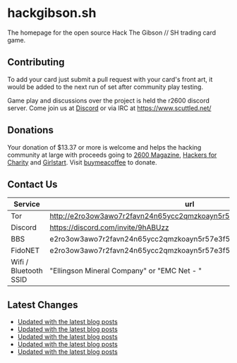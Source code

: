 # hackgibson.sh
The homepage for the open source Hack The Gibson // SH trading card game.


## Contributing

To add your card just submit a pull request with your card's front art, it would be added to the next run of set after community play testing.

Game play and discussions over the project is held the r2600 discord server. Come join us at [Discord](https://discord.com/invite/9hABUzz) or via IRC at https://www.scuttled.net/


## Donations

Your donation of $13.37 or more is welcome and helps the hacking community at large with proceeds going to [2600 Magazine](https://2600.com/), [Hackers for Charity](https://hackersforcharity.org) and [Girlstart](https://girlstart.org).  Visit [buymeacoffee](https://www.buymeacoffee.com/hackgibson.sh) to donate.


## Contact Us

Service | url
-|-
Tor | http://e2ro3ow3awo7r2favn24n65ycc2qmzkoayn5r57e3f56nvjwdcgg32ad.onion
Discord | https://discord.com/invite/9hABUzz
BBS | e2ro3ow3awo7r2favn24n65ycc2qmzkoayn5r57e3f56nvjwdcgg32ad.onion:23
FidoNET | e2ro3ow3awo7r2favn24n65ycc2qmzkoayn5r57e3f56nvjwdcgg32ad.onion:24554
Wifi / Bluetooth SSID | "Ellingson Mineral Company" or "EMC Net - <fidonet address>"

## Latest Changes
<!-- BLOG-POST-LIST:START -->
- [Updated with the latest blog posts](https://github.com/DFW2600/hackgibson.sh/commit/97e166462aefceb361d612da9d64ba1eaaf66cb6)
- [Updated with the latest blog posts](https://github.com/DFW2600/hackgibson.sh/commit/5f7f7eb197f3d4fa4a069867e8820fe490bba9ba)
- [Updated with the latest blog posts](https://github.com/DFW2600/hackgibson.sh/commit/52b470781b37b110113f3e766020a01073d6287d)
- [Updated with the latest blog posts](https://github.com/DFW2600/hackgibson.sh/commit/2ce390eed1266beb6fac14b526e0d3aceca79005)
- [Updated with the latest blog posts](https://github.com/DFW2600/hackgibson.sh/commit/a8503e09c6520fbeb7b62b86f2da0f44d30f7882)
<!-- BLOG-POST-LIST:END -->
